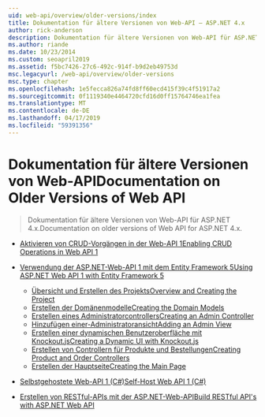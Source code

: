 ```yaml
---
uid: web-api/overview/older-versions/index
title: Dokumentation für ältere Versionen von Web-API – ASP.NET 4.x
author: rick-anderson
description: Dokumentation für ältere Versionen von Web-API für ASP.NET 4.x.
ms.author: riande
ms.date: 10/23/2014
ms.custom: seoapril2019
ms.assetid: f5bc7426-27c6-492c-914f-b9d2eb49753d
msc.legacyurl: /web-api/overview/older-versions
msc.type: chapter
ms.openlocfilehash: 1e5fecca826a74fd8ff60ecd415f39c4f51917a2
ms.sourcegitcommit: 0f1119340e4464720cfd16d0ff15764746ea1fea
ms.translationtype: MT
ms.contentlocale: de-DE
ms.lasthandoff: 04/17/2019
ms.locfileid: "59391356"
---
```

# <a name="documentation-on-older-versions-of-web-api"></a><span data-ttu-id="5de7f-103">Dokumentation für ältere Versionen von Web-API</span><span class="sxs-lookup"><span data-stu-id="5de7f-103">Documentation on Older Versions of Web API</span></span>

> <span data-ttu-id="5de7f-104">Dokumentation für ältere Versionen von Web-API für ASP.NET 4.x.</span><span class="sxs-lookup"><span data-stu-id="5de7f-104">Documentation on older versions of Web API for ASP.NET 4.x.</span></span>


- [<span data-ttu-id="5de7f-105">Aktivieren von CRUD-Vorgängen in der Web-API 1</span><span class="sxs-lookup"><span data-stu-id="5de7f-105">Enabling CRUD Operations in Web API 1</span></span>](creating-a-web-api-that-supports-crud-operations.md)
- [<span data-ttu-id="5de7f-106">Verwendung der ASP.NET-Web-API 1 mit dem Entity Framework 5</span><span class="sxs-lookup"><span data-stu-id="5de7f-106">Using ASP.NET Web API 1 with Entity Framework 5</span></span>](using-web-api-1-with-entity-framework-5/index.md)

    - [<span data-ttu-id="5de7f-107">Übersicht und Erstellen des Projekts</span><span class="sxs-lookup"><span data-stu-id="5de7f-107">Overview and Creating the Project</span></span>](using-web-api-1-with-entity-framework-5/using-web-api-with-entity-framework-part-1.md)
    - [<span data-ttu-id="5de7f-108">Erstellen der Domänenmodelle</span><span class="sxs-lookup"><span data-stu-id="5de7f-108">Creating the Domain Models</span></span>](using-web-api-1-with-entity-framework-5/using-web-api-with-entity-framework-part-2.md)
    - [<span data-ttu-id="5de7f-109">Erstellen eines Administratorcontrollers</span><span class="sxs-lookup"><span data-stu-id="5de7f-109">Creating an Admin Controller</span></span>](using-web-api-1-with-entity-framework-5/using-web-api-with-entity-framework-part-3.md)
    - [<span data-ttu-id="5de7f-110">Hinzufügen einer-Administratoransicht</span><span class="sxs-lookup"><span data-stu-id="5de7f-110">Adding an Admin View</span></span>](using-web-api-1-with-entity-framework-5/using-web-api-with-entity-framework-part-4.md)
    - [<span data-ttu-id="5de7f-111">Erstellen einer dynamischen Benutzeroberfläche mit Knockout.js</span><span class="sxs-lookup"><span data-stu-id="5de7f-111">Creating a Dynamic UI with Knockout.js</span></span>](using-web-api-1-with-entity-framework-5/using-web-api-with-entity-framework-part-5.md)
    - [<span data-ttu-id="5de7f-112">Erstellen von Controllern für Produkte und Bestellungen</span><span class="sxs-lookup"><span data-stu-id="5de7f-112">Creating Product and Order Controllers</span></span>](using-web-api-1-with-entity-framework-5/using-web-api-with-entity-framework-part-6.md)
    - [<span data-ttu-id="5de7f-113">Erstellen der Hauptseite</span><span class="sxs-lookup"><span data-stu-id="5de7f-113">Creating the Main Page</span></span>](using-web-api-1-with-entity-framework-5/using-web-api-with-entity-framework-part-7.md)
- [<span data-ttu-id="5de7f-114">Selbstgehostete Web-API 1 (C#)</span><span class="sxs-lookup"><span data-stu-id="5de7f-114">Self-Host Web API 1 (C#)</span></span>](self-host-a-web-api.md)
- [<span data-ttu-id="5de7f-115">Erstellen von RESTful-APIs mit der ASP.NET-Web-API</span><span class="sxs-lookup"><span data-stu-id="5de7f-115">Build RESTful API's with ASP.NET Web API</span></span>](build-restful-apis-with-aspnet-web-api.md)
